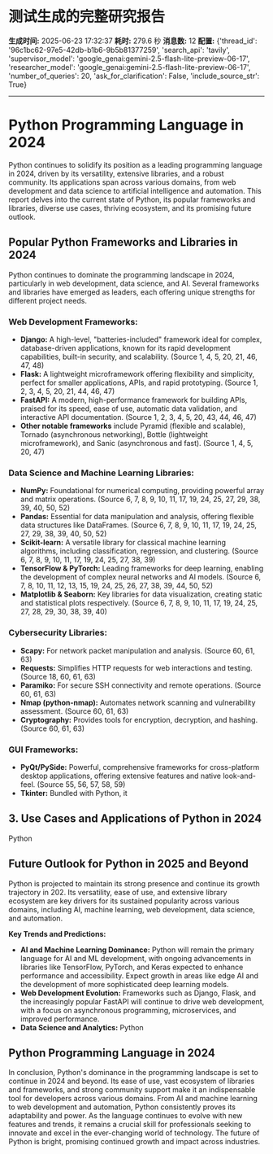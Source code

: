 # 测试生成的完整研究报告

**生成时间:** 2025-06-23 17:32:37
**耗时:** 279.6 秒
**消息数:** 12
**配置:** {'thread_id': '96c1bc62-97e5-42db-b1b6-9b5b81377259', 'search_api': 'tavily', 'supervisor_model': 'google_genai:gemini-2.5-flash-lite-preview-06-17', 'researcher_model': 'google_genai:gemini-2.5-flash-lite-preview-06-17', 'number_of_queries': 20, 'ask_for_clarification': False, 'include_source_str': True}

---

# Python Programming Language in 2024

Python continues to solidify its position as a leading programming language in 2024, driven by its versatility, extensive libraries, and a robust community. Its applications span across various domains, from web development and data science to artificial intelligence and automation. This report delves into the current state of Python, its popular frameworks and libraries, diverse use cases, thriving ecosystem, and its promising future outlook.

## Popular Python Frameworks and Libraries in 2024

Python continues to dominate the programming landscape in 2024, particularly in web development, data science, and AI. Several frameworks and libraries have emerged as leaders, each offering unique strengths for different project needs.

### Web Development Frameworks:

*   **Django:** A high-level, "batteries-included" framework ideal for complex, database-driven applications, known for its rapid development capabilities, built-in security, and scalability. (Source 1, 4, 5, 20, 21, 46, 47, 48)
*   **Flask:** A lightweight microframework offering flexibility and simplicity, perfect for smaller applications, APIs, and rapid prototyping. (Source 1, 2, 3, 4, 5, 20, 21, 44, 46, 47)
*   **FastAPI:** A modern, high-performance framework for building APIs, praised for its speed, ease of use, automatic data validation, and interactive API documentation. (Source 1, 2, 3, 4, 5, 20, 43, 44, 46, 47)
*   **Other notable frameworks** include Pyramid (flexible and scalable), Tornado (asynchronous networking), Bottle (lightweight microframework), and Sanic (asynchronous and fast). (Source 1, 4, 5, 20, 47)

### Data Science and Machine Learning Libraries:

*   **NumPy:** Foundational for numerical computing, providing powerful array and matrix operations. (Source 6, 7, 8, 9, 10, 11, 17, 19, 24, 25, 27, 29, 38, 39, 40, 50, 52)
*   **Pandas:** Essential for data manipulation and analysis, offering flexible data structures like DataFrames. (Source 6, 7, 8, 9, 10, 11, 17, 19, 24, 25, 27, 29, 38, 39, 40, 50, 52)
*   **Scikit-learn:** A versatile library for classical machine learning algorithms, including classification, regression, and clustering. (Source 6, 7, 8, 9, 10, 11, 17, 19, 24, 25, 27, 38, 39)
*   **TensorFlow & PyTorch:** Leading frameworks for deep learning, enabling the development of complex neural networks and AI models. (Source 6, 7, 8, 10, 11, 12, 13, 15, 19, 24, 25, 26, 27, 38, 39, 44, 50, 52)
*   **Matplotlib & Seaborn:** Key libraries for data visualization, creating static and statistical plots respectively. (Source 6, 7, 8, 9, 10, 11, 17, 19, 24, 25, 27, 28, 29, 30, 38, 39, 40)

### Cybersecurity Libraries:

*   **Scapy:** For network packet manipulation and analysis. (Source 60, 61, 63)
*   **Requests:** Simplifies HTTP requests for web interactions and testing. (Source 18, 60, 61, 63)
*   **Paramiko:** For secure SSH connectivity and remote operations. (Source 60, 61, 63)
*   **Nmap (python-nmap):** Automates network scanning and vulnerability assessment. (Source 60, 61, 63)
*   **Cryptography:** Provides tools for encryption, decryption, and hashing. (Source 60, 61, 63)

### GUI Frameworks:

*   **PyQt/PySide:** Powerful, comprehensive frameworks for cross-platform desktop applications, offering extensive features and native look-and-feel. (Source 55, 56, 57, 58, 59)
*   **Tkinter:** Bundled with Python, it

## 3. Use Cases and Applications of Python in 2024

Python

## Future Outlook for Python in 2025 and Beyond

Python is projected to maintain its strong presence and continue its growth trajectory in 202. Its versatility, ease of use, and extensive library ecosystem are key drivers for its sustained popularity across various domains, including AI, machine learning, web development, data science, and automation.

**Key Trends and Predictions:**

*   **AI and Machine Learning Dominance:** Python will remain the primary language for AI and ML development, with ongoing advancements in libraries like TensorFlow, PyTorch, and Keras expected to enhance performance and accessibility. Expect growth in areas like edge AI and the development of more sophisticated deep learning models.
*   **Web Development Evolution:** Frameworks such as Django, Flask, and the increasingly popular FastAPI will continue to drive web development, with a focus on asynchronous programming, microservices, and improved performance.
*   **Data Science and Analytics:** Python

## Python Programming Language in 2024

In conclusion, Python's dominance in the programming landscape is set to continue in 2024 and beyond. Its ease of use, vast ecosystem of libraries and frameworks, and strong community support make it an indispensable tool for developers across various domains. From AI and machine learning to web development and automation, Python consistently proves its adaptability and power. As the language continues to evolve with new features and trends, it remains a crucial skill for professionals seeking to innovate and excel in the ever-changing world of technology. The future of Python is bright, promising continued growth and impact across industries.